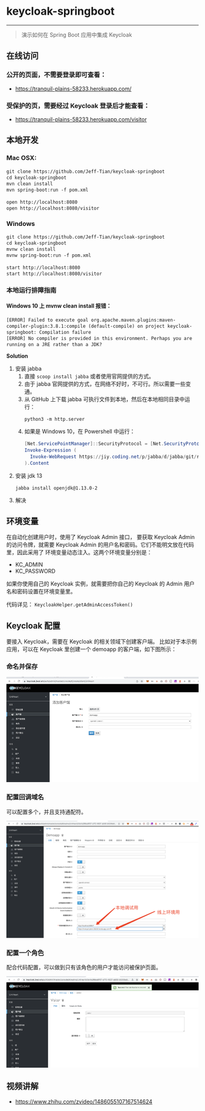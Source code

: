 # keycloak-springboot

---

> 演示如何在 Spring Boot 应用中集成 Keycloak


## 在线访问

### 公开的页面，不需要登录即可查看：
- https://tranquil-plains-58233.herokuapp.com/

### 受保护的页，需要经过 Keycloak 登录后才能查看：
- https://tranquil-plains-58233.herokuapp.com/visitor

## 本地开发

### Mac OSX:
```shell
git clone https://github.com/Jeff-Tian/keycloak-springboot
cd keycloak-springboot
mvn clean install
mvn spring-boot:run -f pom.xml

open http://localhost:8080
open http://localhost:8080/visitor
```

### Windows
```shell
git clone https://github.com/Jeff-Tian/keycloak-springboot
cd keycloak-springboot
mvnw clean install
mvnw spring-boot:run -f pom.xml

start http://localhost:8080
start http://localhost:8080/visitor
```

### 本地运行排障指南

#### Windows 10 上 mvnw clean install 报错：

```
[ERROR] Failed to execute goal org.apache.maven.plugins:maven-compiler-plugin:3.8.1:compile (default-compile) on project keycloak-springboot: Compilation failure
[ERROR] No compiler is provided in this environment. Perhaps you are running on a JRE rather than a JDK?
```

**Solution**
1. 安装 jabba 
   1. 直接 `scoop install jabba` 或者使用官网提供的方式。
   2. 由于 jabba 官网提供的方式，在网络不好时，不可行。所以需要一些变通。 
   3. 从 GitHub 上下载 jabba 可执行文件到本地，然后在本地相同目录中运行： 
      ```shell
      python3 -m http.server
      ```
   4. 如果是 Windows 10，在 Powershell 中运行： 
       ```powershell
       [Net.ServicePointManager]::SecurityProtocol = [Net.SecurityProtocolType]::Tls12
       Invoke-Expression (
         Invoke-WebRequest https://jiy.coding.net/p/jabba/d/jabba/git/raw/master/install.ps1?download=false -UseBasicParsing
       ).Content
       ```
2. 安装 jdk 13
   ```
   jabba install openjdk@1.13.0-2
   ```
3. 解决

## 环境变量

在自动化创建用户时，使用了 Keycloak Admin 接口，
要获取 Keycloak Admin 的访问令牌，就需要 Keycloak 
Admin 的用户名和密码。它们不能明文放在代码里，因此采用了
环境变量动态注入。这两个环境变量分别是：

- KC_ADMIN
- KC_PASSWORD

如果你使用自己的 Keycloak 实例，就需要把你自己的 Keycloak 
的 Admin 用户名和密码设置在环境变量里。

代码详见： `KeycloakHelper.getAdminAccessToken()`

## Keycloak 配置
要接入 Keycloak，需要在 Keycloak 的相关领域下创建客户端。
比如对于本示例应用，可以在 Keycloak 里创建一个 demoapp 
的客户端，如下图所示：

### 命名并保存

![](./screenshots/image.png)

### 配置回调域名

可以配置多个，并且支持通配符。

![](./screenshots/image%20(1).png)

### 配置一个角色

配合代码配置，可以做到只有该角色的用户才能访问被保护页面。 

![](./screenshots/image%20(2).png)

## 视频讲解

- https://www.zhihu.com/zvideo/1486055107167514624
